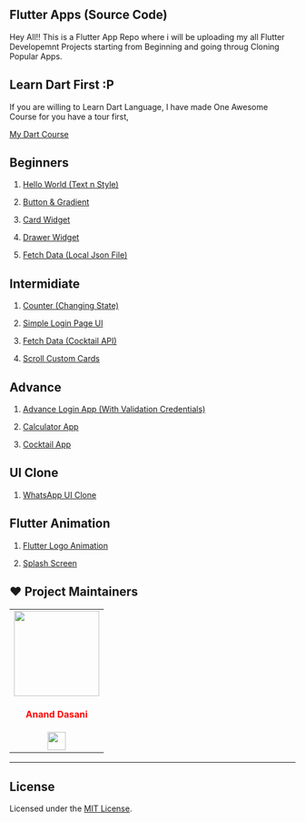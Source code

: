 ## Flutter Apps (Source Code)

Hey All!!
This is a Flutter App Repo where i will be uploading my all Flutter Developemnt Projects starting from Beginning and going throug Cloning Popular Apps.

## Learn Dart First :P

If you are willing to Learn Dart Language, I have made One Awesome Course for you have a tour first,

[My Dart Course](https://github.com/ananddasani/Dart_Language)


## Beginners

1. [Hello World (Text n Style)](https://github.com/ananddasani/Flutter_Hello_World)

1. [Button & Gradient](https://github.com/ananddasani/Flutter_Buttons)

1. [Card Widget](https://github.com/ananddasani/Flutter_Card_App)

1. [Drawer Widget](https://github.com/ananddasani/Flutter_Drawer_App)

1. [Fetch Data (Local Json File)](https://github.com/ananddasani/Flutter_JSON_Data_Fetch_Local)


## Intermidiate 

1. [Counter (Changing State)](https://github.com/ananddasani/Flutter_Counter_App)

1. [Simple Login Page UI](https://github.com/ananddasani/Flutter_Login_Page_App)

1. [Fetch Data (Cocktail API)](https://github.com/ananddasani/Flutter_Fetch_Data_Cocktail_API)

1. [Scroll Custom Cards](https://github.com/ananddasani/Flutter_Cards_Scroll_App)

## Advance 

1. [Advance Login App (With Validation Credentials)](https://github.com/ananddasani/Flutter_Advance_Login_Page)

1. [Calculator App](https://github.com/ananddasani/Flutter_Calculator_App.)

1. [Cocktail App](https://github.com/ananddasani/Flutter_Cocktail_App)


## UI Clone 

1. [WhatsApp UI Clone](https://github.com/ananddasani/Flutter_WhatsApp_UI_Clone)


## Flutter Animation

1. [Flutter Logo Animation ](https://github.com/ananddasani/Flutter_Login_Page_App)

1. [Splash Screen](https://github.com/ananddasani/Flutter_Cards_Scroll_App)

<!-- 
## Flutter Widgets 

Updating Soon... -->


## ❤️ Project Maintainers
<table>
<tr>
<td align="center"><a href="https://github.com/ananddasani"><img src="https://avatars.githubusercontent.com/u/74413402?s=400&u=f0e841bfa3bad7e069702458b4f860550545b0ac&v=4" width=150px height=150px /></a></br> <h4 style="color:red;">Anand Dasani</h4>
<a href="https://www.linkedin.com/in/anand-dasani-b72954202/"><img src="https://mpng.subpng.com/20180324/vhe/kisspng-linkedin-computer-icons-logo-social-networking-ser-facebook-5ab6ebfe5f5397.2333748215219374063905.jpg" width="32px" height="32px"></a></td>

</tr>
</table>

---

## License

Licensed under the [MIT License](https://github.com/ananddasani/Flutter_Apps/blob/main/LICENSE).

